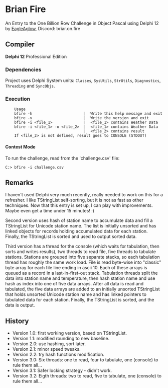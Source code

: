 # Brian Fire

An Entry to the One Billion Row Challenge in Object Pascal using Delphi 12 by [EagleAglow](https://github.com/EagleAglow), Discord: briar.on.fire

## Compiler

**Delphi 12** Professional Edition

### Dependencies

Project uses Delphi System units: `Classes`, `SysUtils`, `StrUtils`, `Diagnostics`,
`Threading` and `SyncObjs`.

### Execution
```
    Usage
    bfire -h                       |  Write this help message and exit
    bfire -v                       |  Write the version and exit
    bfire -i <file_1>              |  <file_1> contains Weather Data
    bfire -i <file_1> -o <file_2>  |  <file_1> contains Weather Data
                                   |  <file_2> contains result
    If <file_2> is not defined, result goes to CONSOLE (STDOUT)
```

#### Contest Mode

To run the challenge, read from the 'challenge.csv' file:

```console
C:> bfire -i challenge.csv
```

## Remarks

I haven't used Delphi very much recently, really needed to work on this for a refresher.
I like TStringList self-sorting, but it is not as fast as other techniques.
Now that this entry is set up, I can play with improvements. Maybe even get a time under 15 minutes! :)

Second version uses hash of station name to accumulate data and fill a TStringList for Unicode station name.
The list is initially unsorted and has linked objects for records holding accumulated data for each station.
Finally, the TStringList is sorted and used to output sorted data.

Third version has a thread for the console (which waits for tabulation, then sorts and writes results),
two threads to read file, five threads to tabulate stations.  Stations are grouped into five separate stacks,
so each tabulation thread has roughly the same work load. File is read byte-wise into "classic" byte array
for each file line ending in ascii 10.  Each of these arrays is queued as a record in a last-in-first-out stack.
Tabulation threads split the data into station name and temperature, then hash station name and use hash
as index into one of five data arrays.  After all data is read and tabulated, the five data arrays are added to an
initially unsorted TStringList that holds unsorted Unicode station name and has linked pointers to
tabulated data for each station.  Finally, the TStringList is sorted, and the data is output.

## History

- Version 1.0: first working version, based on TStringList.
- Version 1.1: modified rounding to new baseline.
- Version 2.0: use hashing, sort later.
- Version 2.1: minor speed tweaks.
- Version 2.2: try hash functions modification.
- Version 3.0: Six threads: one to read, four to tabulate, one (console) to rule them all...
- Version 3.1: Safer locking strategy - didn't work.
- Version 3.2: Eigth threads: two to read, five to tabulate, one (console) to rule them all...

